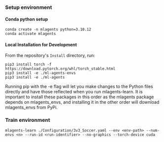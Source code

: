 ### Setup environment
#### Conda python setup

```shell
conda create -n mlagents python=3.10.12
conda activate mlagents
```

#### Local Installation for Development
From the repository's `Install` directory, run:
```shell
pip3 install torch -f https://download.pytorch.org/whl/torch_stable.html
pip3 install -e ./ml-agents-envs
pip3 install -e ./ml-agents
```
Running pip with the -e flag will let you make changes to the Python files directly and have those reflected when you run mlagents-learn. It is important to install these packages in this order as the mlagents package depends on mlagents_envs, and installing it in the other order will download mlagents_envs from PyPi.

### Train environment

```shell
mlagents-learn ./Configuration/3v3_Soccer.yaml --env <env-path> --num-envs <n> --run-id <run-identifier> --no-graphics --torch-device cuda
```